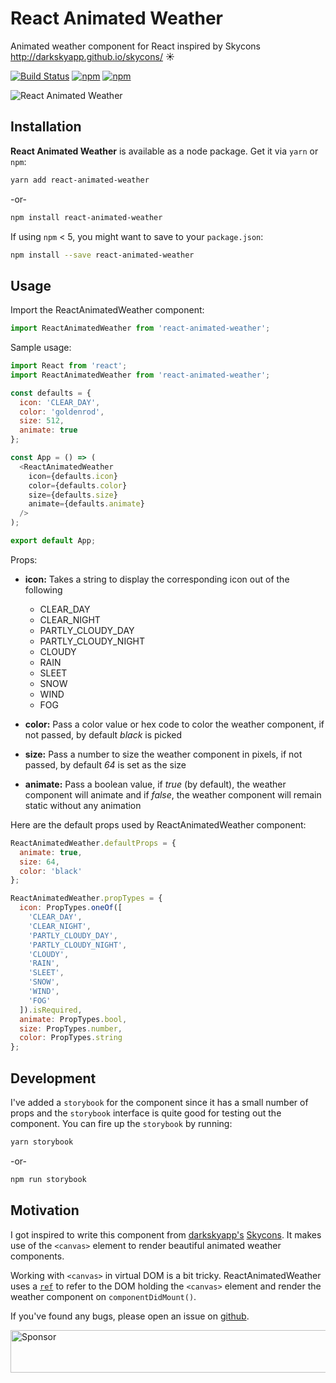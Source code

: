 # React Animated Weather

Animated weather component for React inspired by Skycons http://darkskyapp.github.io/skycons/ :sunny:

[![Build Status](https://travis-ci.org/divyanshu013/react-animated-weather.svg?branch=master)](https://travis-ci.org/divyanshu013/react-animated-weather)
[![npm](https://img.shields.io/npm/v/react-animated-weather.svg)](https://www.npmjs.com/package/react-animated-weather)
[![npm](https://img.shields.io/npm/dt/react-animated-weather.svg)](https://www.npmjs.com/package/react-animated-weather)

![React Animated Weather](./react-animated-weather.gif "React Animated Weather")

## Installation

**React Animated Weather** is available as a node package. Get it via `yarn` or `npm`:

```bash
yarn add react-animated-weather
```

-or-

```bash
npm install react-animated-weather
```

If using `npm` < 5, you might want to save to your `package.json`:

```bash
npm install --save react-animated-weather
```

## Usage

Import the ReactAnimatedWeather component:

```javascript
import ReactAnimatedWeather from 'react-animated-weather';
```

Sample usage:

```javascript
import React from 'react';
import ReactAnimatedWeather from 'react-animated-weather';

const defaults = {
  icon: 'CLEAR_DAY',
  color: 'goldenrod',
  size: 512,
  animate: true
};

const App = () => (
  <ReactAnimatedWeather
    icon={defaults.icon}
    color={defaults.color}
    size={defaults.size}
    animate={defaults.animate}
  />
);

export default App;
```

Props:

- **icon:** Takes a string to display the corresponding icon out of the following
  - CLEAR_DAY
  - CLEAR_NIGHT
  - PARTLY_CLOUDY_DAY
  - PARTLY_CLOUDY_NIGHT
  - CLOUDY
  - RAIN
  - SLEET
  - SNOW
  - WIND
  - FOG

- **color:** Pass a color value or hex code to color the weather component, if not passed, by default *black* is picked

- **size:** Pass a number to size the weather component in pixels, if not passed, by default *64* is set as the size

- **animate:** Pass a boolean value, if *true* (by default), the weather component will animate and if *false*, the weather component will remain static without any animation

Here are the default props used by ReactAnimatedWeather component:

```javascript
ReactAnimatedWeather.defaultProps = {
  animate: true,
  size: 64,
  color: 'black'
};

ReactAnimatedWeather.propTypes = {
  icon: PropTypes.oneOf([
    'CLEAR_DAY',
    'CLEAR_NIGHT',
    'PARTLY_CLOUDY_DAY',
    'PARTLY_CLOUDY_NIGHT',
    'CLOUDY',
    'RAIN',
    'SLEET',
    'SNOW',
    'WIND',
    'FOG'
  ]).isRequired,
  animate: PropTypes.bool,
  size: PropTypes.number,
  color: PropTypes.string
};
```

## Development

I've added a `storybook` for the component since it has a small number of props and the `storybook` interface is quite good for testing out
the component. You can fire up the `storybook` by running:

```bash
yarn storybook
```

-or-

```bash
npm run storybook
```

## Motivation

I got inspired to write this component from [darkskyapp's](https://github.com/darkskyapp) [Skycons](http://darkskyapp.github.io/skycons/). It makes use of the `<canvas>` element to render beautiful animated weather components.

Working with `<canvas>` in virtual DOM is a bit tricky. ReactAnimatedWeather uses a [`ref`](https://facebook.github.io/react/docs/refs-and-the-dom.html) to refer to the DOM holding the `<canvas>` element and render the weather component on `componentDidMount()`.

If you've found any bugs, please open an issue on [github](https://github.com/divyanshu013/react-animated-weather/issues).

<a target='_blank' rel='nofollow' href='https://app.codesponsor.io/link/q3xjLpkNtemt4AX1d12QE6Vi/divyanshu013/react-animated-weather'>
  <img alt='Sponsor' width='888' height='68' src='https://app.codesponsor.io/embed/q3xjLpkNtemt4AX1d12QE6Vi/divyanshu013/react-animated-weather.svg' />
</a>
